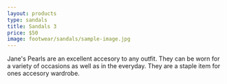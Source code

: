 ```yaml
---
layout: products
type: sandals
title: Sandals 3
price: $50
image: footwear/sandals/sample-image.jpg
---
```



Jane's Pearls are an excellent accesory to any outfit. They can be worn for a variety of occasions as well as in the everyday. They are a staple item for ones accesory wardrobe. 